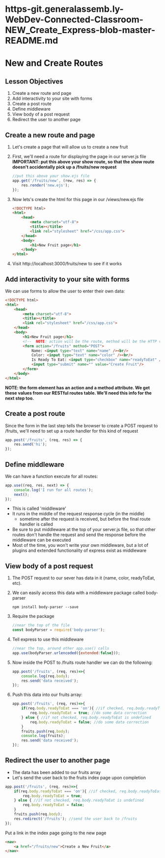 # https-git.generalassemb.ly-WebDev-Connected-Classroom-NEW_Create_Express-blob-master-README.md

# New and Create Routes

## Lesson Objectives

1. Create a new route and page
1. Add interactivity to your site with forms
1. Create a post route
1. Define middleware
1. View body of a post request
1. Redirect the user to another page

## Create a new route and page

1. Let's create a page that will allow us to create a new fruit
1. First, we'll need a route for displaying the page in our server.js file **IMPORTANT: put this above your show route, so that the show route doesn't accidentally pick up a /fruits/new request**

    ```javascript
    //put this above your show.ejs file
    app.get('/fruits/new', (rew, res) => {
        res.render('new.ejs');
    });
    ```

1. Now lets's create the html for this page in our /views/new.ejs file

    ```html
    <!DOCTYPE html>
    <html>
        <head>
            <meta charset="utf-8">
            <title></title>
            <link rel="stylesheet" href="/css/app.css">
        </head>
        <body>
            <h1>New Fruit page</h1>
        </body>
    </html>
    ```

1. Visit http://localhost:3000/fruits/new to see if it works

## Add interactivity to your site with forms

We can use forms to allow the user to enter their own data:

```html
<!DOCTYPE html>
<html>
    <head>
        <meta charset="utf-8">
        <title></title>
        <link rel="stylesheet" href="/css/app.css">
    </head>
    <body>
        <h1>New Fruit page</h1>
        <!--  NOTE: action will be the route, method will be the HTTP verb-->
        <form action="/fruits" method="POST">
            Name: <input type="text" name="name" /><br/>
            Color: <input type="text" name="color" /><br/>
            Is Ready To Eat: <input type="checkbox" name="readyToEat" /><br/>
            <input type="submit" name="" value="Create Fruit"/>
        </form>
    </body>
</html>
```

**NOTE: the form element has an action and a method attribute.  We get these values from our RESTful routes table.  We'll need this info for the next step too.**

## Create a post route

Since the form in the last step tells the browser to create a POST request to /fruits, we'll need to set up a route handler for this kind of request

```javascript
app.post('/fruits', (req, res) => {
    res.send('hi');
});
```

## Define middleware

We can have a function execute for all routes:

```javascript
app.use((req, res, next) => {
    console.log('I run for all routes');
    next();
});
```

- This is called 'middleware'
- It runs in the middle of the request response cycle (in the middle)
    - sometime after the request is received, but before the final route handler is called
- Be sure to put middleware at the top of your server.js file, so that other routes don't handle the request and send the response before the middleware can be executed
- Most of the time, you won't write your own middleware, but a lot of plugins and extended functionality of express exist as middleware

## View body of a post request

1. The POST request to our sever has data in it (name, color, readyToEat, etc).
1. We can easily access this data with a middleware package called body-parser

    ```
    npm install body-parser --save
    ```

1. Require the package

    ```javascript
    //near the top of the file
    const bodyParser = require('body-parser');
    ```

1. Tell express to use this middleware

    ```javascript
    //near the top, around other app.use() calls
    app.use(bodyParser.urlencoded({extended:false}));
    ```

1. Now inside the POST to /fruits route handler we can do the following:

    ```javascript
    app.post('/fruits', (req, res)=>{
        console.log(req.body);
        res.send('data received');
    });
    ```

1. Push this data into our fruits array:

    ```javascript
    app.post('/fruits', (req, res)=>{
        if(req.body.readyToEat === 'on'){ //if checked, req.body.readyToEat is set to 'on'
            req.body.readyToEat = true; //do some data correction
        } else { //if not checked, req.body.readyToEat is undefined
            req.body.readyToEat = false; //do some data correction
        }
        fruits.push(req.body);
        console.log(fruits);
        res.send('data received');
    });
    ```

## Redirect the user to another page

- The data has been added to our fruits array
- Let's send the user back to the fruits index page upon completion

```javascript
app.post('/fruits', (req, res)=>{
    if(req.body.readyToEat === 'on'){ //if checked, req.body.readyToEat is set to 'on'
        req.body.readyToEat = true;
    } else { //if not checked, req.body.readyToEat is undefined
        req.body.readyToEat = false;
    }
    fruits.push(req.body);
    res.redirect('/fruits'); //send the user back to /fruits
});
```

Put a link in the index page going to the new page

```html
<nav>
    <a href="/fruits/new">Create a New Fruit</a>
</nav>
```
